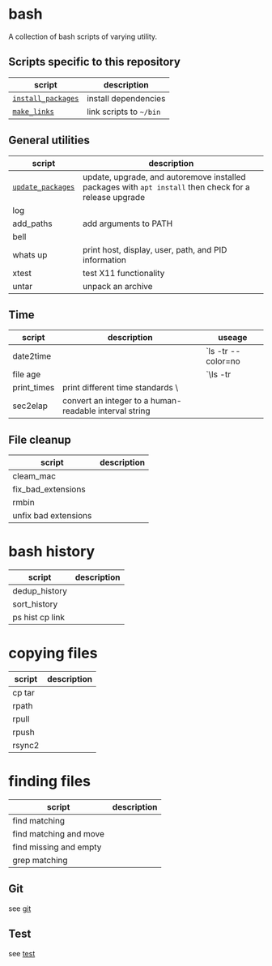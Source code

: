 # bash
A collection of bash scripts of varying utility.

## Scripts specific to this repository

| script               | description                           | 
| -------------------- | ------------------------------------  | 
| [`install_packages`](install_packages.sh) | install dependencies  |
| [`make_links`](make_links.sh) | link scripts to `~/bin`  |

## General utilities

| script               | description                           | 
| -------------------- | ------------------------------------  | 
| [`update_packages`](update_packages.sh) | update, upgrade, and autoremove installed packages with `apt install`  then check for a release upgrade |
| log |
| add_paths | add arguments to PATH|
|bell|
|whats up| print host, display, user, path, and PID information |
| xtest | test X11 functionality |
| untar | unpack an archive |

## Time
| script               | description                           | useage |
| -------------------- | ------------------------------------  | -- |
|date2time| | `ls -tr --color=no | xargs -n 1 date +%s -r | xargs -n 1 date2age` |
|file age| | `\ls -tr | xargs -n 1 file_age` |
|print_times | print different time standards \
| sec2elap | convert an integer to a human-readable interval string |

## File cleanup
| script               | description                           | 
| -------------------- | ------------------------------------  | 
|cleam_mac|
|fix_bad_extensions |
|rmbin |
|unfix bad extensions |

# bash history
| script               | description                           | 
| -------------------- | ------------------------------------  | 
|dedup_history|
|sort_history |
| ps hist cp link |

# copying files
| script               | description                           | 
| -------------------- | ------------------------------------  | 
|cp tar |
| rpath |
| rpull |
| rpush |
| rsync2 |

# finding files
| script               | description                           | 
| -------------------- | ------------------------------------  | 
| find matching |
| find matching and move |
| find missing and empty |
| grep matching |

## Git
see [git](git)

## Test
see [test](test)
